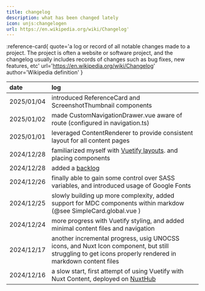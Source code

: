 ```yaml
---
title: changelog
description: what has been changed lately
icon: unjs:changelogen
url: https://en.wikipedia.org/wiki/Changelog'
---
```


:reference-card{
quote='a log or record of all notable changes made to a project. The project is often a website or software project, and
the changelog usually includes records of changes such as bug fixes, new features, etc'
url='https://en.wikipedia.org/wiki/Changelog'
author='Wikipedia definition'
}

| date       | log                                                                                                                                                     |
|:-----------|:--------------------------------------------------------------------------------------------------------------------------------------------------------|
| 2025/01/04 | introduced ReferenceCard and ScreenshotThumbnail components                                                                                             |
| 2025/01/02 | made CustomNavigationDrawer.vue aware of route (configured in navigation.ts)                                                                            |
| 2025/01/01 | leveraged ContentRenderer to provide consistent layout for all content pages                                                                            |
| 2024/12/28 | familiarized myself with [Vuetify layouts](https://vuetifyjs.com/en/features/application-layout/#placing-components). and placing components            |
| 2024/12/28 | added a [backlog](/meta/backlog)                                                                                                                        |
| 2024/12/26 | finally able to gain some control over SASS variables, and introduced usage of Google Fonts                                                             |
| 2024/12/25 | slowly building up more complexity, added support for MDC components within markdow (@see SimpleCard.global.vue )                                       |
| 2024/12/24 | more progress with Vuetify styling, and added minimal content files and navigation                                                                      |
| 2024/12/17 | another incremental progress, usig UNOCSS icons, and Nuxt Icon component, but still struggling to get icons properly rendered in markdown content files |
| 2024/12/16 | a slow start, first attempt of using Vuetify with Nuxt Content, deployed on [NuxtHub](https://admin.hub.nuxt.com/marco-a-almeida/hello-edge/production) |
